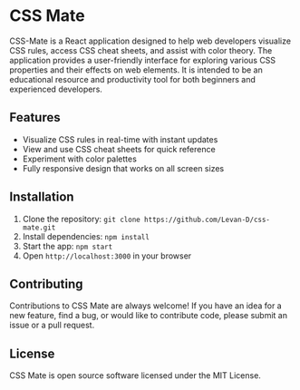 # CSS Mate

CSS-Mate is a React application designed to help web developers visualize CSS rules, access CSS cheat sheets, and assist with color theory. The application provides a user-friendly interface for exploring various CSS properties and their effects on web elements. It is intended to be an educational resource and productivity tool for both beginners and experienced developers.


## Features

- Visualize CSS rules in real-time with instant updates
- View and use CSS cheat sheets for quick reference
- Experiment with color palettes
- Fully responsive design that works on all screen sizes

## Installation

1. Clone the repository: `git clone https://github.com/Levan-D/css-mate.git`
2. Install dependencies: `npm install`
3. Start the app: `npm start`
4. Open `http://localhost:3000` in your browser


## Contributing

Contributions to CSS Mate are always welcome! If you have an idea for a new feature, find a bug, or would like to contribute code, please submit an issue or a pull request.

## License

CSS Mate is open source software licensed under the MIT License.
